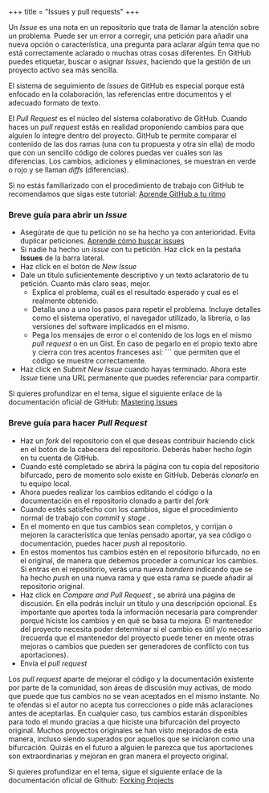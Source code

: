 +++
title = "Issues y pull requests"
+++

Un _Issue_ es una nota en un repositorio que trata de llamar la atención sobre un problema. Puede ser un error a corregir, una petición para añadir una nueva opción o característica, una pregunta para aclarar algún tema que no está correctamente aclarado o muchas otras cosas diferentes. En GitHub puedes etiquetar, buscar o asignar _Issues_, haciendo que la gestión de un proyecto activo sea más sencilla.

El sistema de seguimiento de _Issues_ de GitHub es especial porque está enfocado en la colaboración, las referencias entre documentos y el adecuado formato de texto.

El _Pull Request_ es el núcleo del sistema colaborativo de GitHub. Cuando haces un _pull request_ estás en realidad proponiendo cambios para que alguien lo integre dentro del proyecto. GitHub te permite comparar el contenido de las dos ramas (una con tu propuesta y otra sin ella) de modo que con un sencillo código de colores puedas ver cuáles son las diferencias. Los cambios, adiciones y eliminaciones, se muestran en verde o rojo y se llaman _diffs_ (diferencias).

Si no estás familiarizado con el procedimiento de trabajo con GitHub te recomendamos que sigas este tutorial: [Aprende GitHub a tu ritmo](https://services.github.com/on-demand/es/)

### Breve guía para abrir un _Issue_ ###
  
  - Asegúrate de que tu petición no se ha hecho ya con anterioridad. Evita duplicar peticiones. [Aprende cómo buscar issues](https://help.github.com/articles/searching-issues-and-pull-requests/)
  - Si nadie ha hecho un _issue_ con tu petición. Haz click en la pestaña **Issues** de la barra lateral.
  - Haz click en el botón de _New Issue_
  - Dale un título suficientemente descriptivo y un texto aclaratorio de tu petición. Cuanto más claro seas, mejor. 
      - Explica el problema, cuál es el resultado esperado y cual es el realmente obtenido. 
      - Detalla uno a uno los pasos para repetir el problema. Incluye detalles como el sistema operativo, el navegador utilizado, la librería, o las versiones del software implicados en el mismo. 
      - Pega los mensajes de error o el contenido de los logs en el mismo _pull request_ o en un Gist. En caso de pegarlo en el propio texto abre y cierra con tres acentos franceses así: ``` que permiten que el código se muestre correctamente.
  - Haz click en _Submit New Issue_ cuando hayas terminado. Ahora este _Issue_ tiene una URL permanente que puedes referenciar para compartir.

Si quieres profundizar en el tema, sigue el siguiente enlace de la documentación oficial de GitHub: [Mastering Issues](https://guides.github.com/features/issues/)



### Breve guía para hacer _Pull Request_ ###


  - Haz un _fork_ del repositorio con el que deseas contribuir haciendo click en el botón de la cabecera del repositorio. Deberás haber hecho _login_ en tu cuenta de GitHub.
  - Cuando esté completado se abrirá la página con tu copia del repositorio bifurcado, pero de momento solo existe en GitHub. Deberás _clonarlo_ en tu equipo local.
  - Ahora puedes realizar los cambios editando el código o la documentación en el repositorio clonado a partir del _fork_
  - Cuando estés satisfecho con los cambios, sigue el procedimiento normal de trabajo con _commit_ y _stage_ .
  - En el momento en que tus cambios sean completos, y corrijan o mejoren la característica que tenías pensado aportar, ya sea código o documentación, puedes hacer _push_ al repositorio.
  - En estos momentos tus cambios estén en el repositorio bifurcado, no en el original, de manera que debemos proceder a comunicar los cambios. Si entras en el repositorio, verás una nueva _bandera_ indicando que se ha hecho _push_ en una nueva rama y que esta rama se puede añadir al repositorio original.
  - Haz click en _Compare and Pull Request_ , se abrirá una página de discusión. En ella podrás incluir un título y una descripción opcional. Es importante que aportes toda la información necesaria para comprender porqué hiciste los cambios y en qué se basa tu mejora. El mantenedor del proyecto necesita poder determinar si el cambio es útil y/o necesario (recuerda que el mantenedor del proyecto puede tener en mente otras mejoras o cambios que pueden ser generadores de conflicto con tus aportaciones).
  - Envía el _pull request_

Los _pull request_ aparte de mejorar el código y la documentación existente por parte de la comunidad, son áreas de discusión muy activas, de modo que puede que tus cambios no se vean aceptados en el mismo instante. No te ofendas si el autor no acepta tus correcciones o pide más aclaraciones antes de aceptarlas. En cualquier caso, tus cambios estarán disponibles para todo el mundo gracias a que hiciste una bifurcación del proyecto original. Muchos proyectos originales se han visto mejorados de esta manera, incluso siendo superados por aquellos que se iniciaron como una bifurcación. Quizás en el futuro a alguien le parezca que tus aportaciones son extraordinarias y mejoran en gran manera el proyecto original.

Si quieres profundizar en el tema, sigue el siguiente enlace de la documentación oficial de Github: [Forking Projects](https://guides.github.com/activities/forking/)
